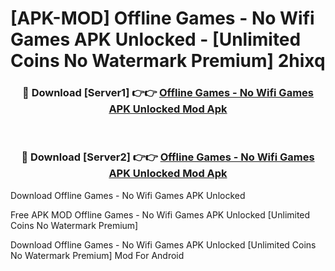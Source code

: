 # [APK-MOD] Offline Games - No Wifi Games APK Unlocked - [Unlimited Coins No Watermark Premium] 2hixq



<div align="center">
<h3>🔴 Download [Server1] 👉👉 <a href="https://momento.my/?title=Offline_Games_-_No_Wifi_Games_APK_Unlocked">Offline Games - No Wifi Games APK Unlocked Mod Apk</a></h3><br>

<h3>🔴 Download [Server2] 👉👉 <a href="https://momento.my/?title=Offline_Games_-_No_Wifi_Games_APK_Unlocked">Offline Games - No Wifi Games APK Unlocked Mod Apk</a></h3>
</div>



Download Offline Games - No Wifi Games APK Unlocked 

Free APK MOD Offline Games - No Wifi Games APK Unlocked [Unlimited Coins No Watermark Premium]

Download Offline Games - No Wifi Games APK Unlocked [Unlimited Coins No Watermark Premium] Mod For Android
